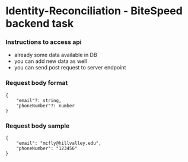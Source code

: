 # Identity-Reconciliation - BiteSpeed backend task

### Instructions to access api

- already some data available in DB
- you can add new data as well
- you can send post request to server endpoint

### Request body format

```
{
	"email"?: string,
	"phoneNumber"?: number
}
```

### Request body sample

```
{
	"email": "mcfly@hillvalley.edu",
	"phoneNumber": "123456"
}
```
